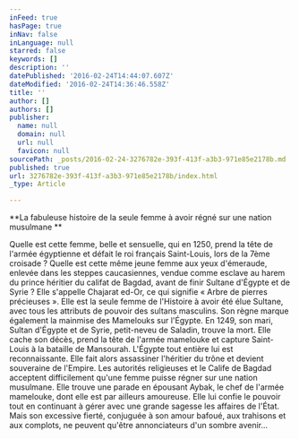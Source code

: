```yaml
---
inFeed: true
hasPage: true
inNav: false
inLanguage: null
starred: false
keywords: []
description: ''
datePublished: '2016-02-24T14:44:07.607Z'
dateModified: '2016-02-24T14:36:46.558Z'
title: ''
author: []
authors: []
publisher:
  name: null
  domain: null
  url: null
  favicon: null
sourcePath: _posts/2016-02-24-3276782e-393f-413f-a3b3-971e85e2178b.md
published: true
url: 3276782e-393f-413f-a3b3-971e85e2178b/index.html
_type: Article

---
```

**La fabuleuse histoire de la seule femme
à avoir régné sur une nation musulmane
**

Quelle est cette femme, belle et sensuelle, qui en 1250, prend la tête
de l'armée égyptienne et défait le roi français Saint-Louis, lors de la
7ème croisade ?
Quelle est cette même jeune femme aux yeux d'émeraude, enlevée
dans les steppes caucasiennes, vendue comme esclave au harem du
prince héritier du califat de Bagdad, avant de finir Sultane d'Égypte et
de Syrie ?
Elle s'appelle Chajarat ed-Or, ce qui signifie « Arbre de pierres précieuses
». Elle est la seule femme de l'Histoire à avoir été élue Sultane,
avec tous les attributs de pouvoir des sultans masculins. Son règne
marque également la mainmise des Mamelouks sur l'Égypte.
En 1249, son mari, Sultan d'Égypte et de Syrie, petit-neveu de Saladin,
trouve la mort. Elle cache son décès, prend la tête de l'armée mamelouke
et capture Saint-Louis à la bataille de Mansourah. L'Égypte tout
entière lui est reconnaissante. Elle fait alors assassiner l'héritier du
trône et devient souveraine de l'Empire.
Les autorités religieuses et le Calife de Bagdad acceptent difficilement
qu'une femme puisse régner sur une nation musulmane. Elle
trouve une parade en épousant Aybak, le chef de l'armée mamelouke,
dont elle est par ailleurs amoureuse. Elle lui confie le pouvoir tout en
continuant à gérer avec une grande sagesse les affaires de l'État.
Mais son excessive fierté, conjuguée à son amour bafoué, aux trahisons
et aux complots, ne peuvent qu'être annonciateurs d'un sombre
avenir...
